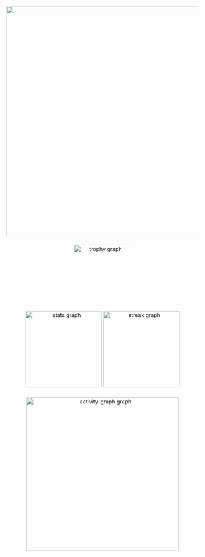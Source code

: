 ###

<div align="center">
  <img height="600" src="https://media3.giphy.com/media/v1.Y2lkPTc5MGI3NjExanhsMWJ2Nm9tZDJxNXBydXplNTI0Y2ppeTU4c21xaXp0aXNtZnI3eSZlcD12MV9pbnRlcm5hbF9naWZfYnlfaWQmY3Q9Zw/8Tnt00vILeGSZCCHgD/giphy.gif"  />
</div>

###

<div align="center">
  <img src="https://github-profile-trophy.vercel.app?username=CyberAlbSecOP&theme=monokai&column=-1&row=1&margin-w=8&margin-h=8&no-bg=false&no-frame=false&order=4" height="150" alt="trophy graph"  />
</div>

###

<div align="center">
  <img src="https://github-readme-stats.vercel.app/api?username=CyberAlbSecOP&hide_title=false&hide_rank=true&show_icons=true&include_all_commits=true&count_private=true&disable_animations=false&theme=monokai&locale=en&hide_border=false&order=1" height="200" alt="stats graph"  />
  <img src="https://streak-stats.demolab.com?user=CyberAlbSecOP&locale=en&mode=daily&theme=monokai&hide_border=false&border_radius=5&order=3" height="200" alt="streak graph"  />
</div>

###

<div align="center">
  <img src="https://github-readme-activity-graph.vercel.app/graph?username=CyberAlbSecOP&radius=16&theme=monokai&area=true&order=5" height="400" alt="activity-graph graph"  />
</div>

###
